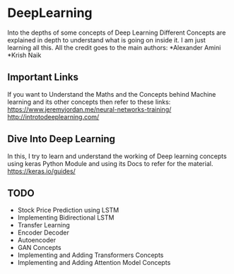 # DeepLearning
Into the depths of some concepts of Deep Learning
Different Concepts are explained in depth to understand what is going on inside it.
I am just learning all this. All the credit goes to the main authors:
*Alexander Amini
*Krish Naik

## Important Links
If you want to Understand the Maths and the Concepts behind Machine learning and its other concepts then refer to these links:
https://www.jeremyjordan.me/neural-networks-training/
http://introtodeeplearning.com/

## Dive Into Deep Learning
In this, I try to learn and understand the working of Deep learning concepts using keras Python Module and using its Docs to refer for the material.
https://keras.io/guides/

## TODO
* Stock Price Prediction using LSTM
* Implementing Bidirectional LSTM
* Transfer Learning
* Encoder Decoder
* Autoencoder
* GAN Concepts
* Implementing and Adding Transformers Concepts
* Implementing and Adding Attention Model Concepts
